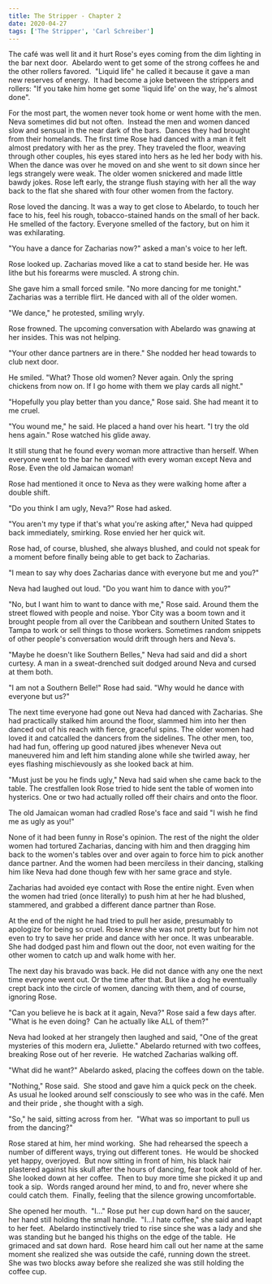 ```yaml
---
title: The Stripper - Chapter 2
date: 2020-04-27
tags: ['The Stripper', 'Carl Schreiber']
---
```


The café was well lit and it hurt Rose's eyes coming from the dim lighting in the bar next door.  Abelardo went to get some of the strong coffees he and the other rollers favored.  "Liquid life" he called it because it gave a man new reserves of energy.  It had become a joke between the strippers and rollers: "If you take him home get some 'liquid life' on the way, he's almost done".

For the most part, the women never took home or went home with the men.  Neva sometimes did but not often.  Instead the men and women danced slow and sensual in the near dark of the bars.  Dances they had brought from their homelands. The first time Rose had danced with a man it felt almost predatory with her as the prey.  They traveled the floor, weaving through other couples, his eyes stared into hers as he led her body with his. When the dance was over he moved on and she went to sit down since her legs strangely were weak. The older women snickered and made little bawdy jokes. Rose left early, the strange flush staying with her all the way back to the flat she shared with four other women from the factory.

Rose loved the dancing.  It was a way to get close to Abelardo, to touch her face to his, feel his rough, tobacco-stained hands on the small of her back.  He smelled of the factory. Everyone smelled of the factory, but on him it was exhilarating.

"You have a dance for Zacharias now?" asked a man's voice to her left.

Rose looked up. Zacharias moved like a cat to stand beside her. He was lithe but his forearms were muscled. A strong chin.

She gave him a small forced smile. "No more dancing for me tonight." Zacharias was a terrible flirt. He danced with all of the older women.

"We dance," he protested, smiling wryly.

Rose frowned.  The upcoming conversation with Abelardo was gnawing at her insides.  This was not helping.

"Your other dance partners are in there." She nodded her head towards to club next door.

He smiled. "What? Those old women? Never again. Only the spring chickens from now on. If I go home with them we play cards all night."

"Hopefully you play better than you dance," Rose said.  She had meant it to me cruel.

"You wound me," he said.  He placed a hand over his heart.  "I try the old hens again." Rose watched his glide away.

It still stung that he found every woman more attractive than herself. When everyone went to the bar he danced with every woman except Neva and Rose. Even the old Jamaican woman!

Rose had mentioned it once to Neva as they were walking home after a double shift.

"Do you think I am ugly, Neva?" Rose had asked.

"You aren't my type if that's what you're asking after," Neva had quipped back immediately, smirking. Rose envied her her quick wit.

Rose had, of course, blushed, she always blushed, and could not speak for a moment before finally being able to get back to Zacharias.

"I mean to say why does Zacharias dance with everyone but me and you?"

Neva had laughed out loud. "Do you want him to dance with you?"

"No, but I want him to want to dance with me," Rose said. Around them the street flowed with people and noise. Ybor City was a boom town and it brought people from all over the Caribbean and southern United States to Tampa to work or sell things to those workers. Sometimes random snippets of other people's conversation would drift through hers and Neva's.

"Maybe he doesn't like Southern Belles," Neva had said and did a short curtesy. A man in a sweat-drenched suit dodged around Neva and cursed at them both.

"I am not a Southern Belle!" Rose had said. "Why would he dance with everyone but us?"

The next time everyone had gone out Neva had danced with Zacharias. She had practically stalked him around the floor, slammed him into her then danced out of his reach with fierce, graceful spins. The older women had loved it and catcalled the dancers from the sidelines. The other men, too, had had fun, offering up good natured jibes whenever Neva out maneuvered him and left him standing alone while she twirled away, her eyes flashing mischievously as she looked back at him.

"Must just be you he finds ugly," Neva had said when she came back to the table. The crestfallen look Rose tried to hide sent the table of women into hysterics. One or two had actually rolled off their chairs and onto the floor.

The old Jamaican woman had cradled Rose's face and said "I wish he find me as ugly as you!"

None of it had been funny in Rose's opinion. The rest of the night the older women had tortured Zacharias, dancing with him and then dragging him back to the women's tables over and over again to force him to pick another dance partner. And the women had been merciless in their dancing, stalking him like Neva had done though few with her same grace and style.

Zacharias had avoided eye contact with Rose the entire night. Even when the women had tried (once literally) to push him at her he had blushed, stammered, and grabbed a different dance partner than Rose.

At the end of the night he had tried to pull her aside, presumably to apologize for being so cruel. Rose knew she was not pretty but for him not even to try to save her pride and dance with her once. It was unbearable. She had dodged past him and flown out the door, not even waiting for the other women to catch up and walk home with her.

The next day his bravado was back. He did not dance with any one the next time everyone went out. Or the time after that. But like a dog he eventually crept back into the circle of women, dancing with them, and of course, ignoring Rose.

"Can you believe he is back at it again, Neva?" Rose said a few days after.  "What is he even doing?  Can he actually like ALL of them?"

Neva had looked at her strangely then laughed and said, "One of the great mysteries of this modern era, Juliette." Abelardo returned with two coffees, breaking Rose out of her reverie.  He watched Zacharias walking off.

"What did he want?" Abelardo asked, placing the coffees down on the table.

"Nothing," Rose said.  She stood and gave him a quick peck on the cheek.  As usual he looked around self consciously to see who was in the café. Men and their pride , she thought with a sigh.

"So," he said, sitting across from her.  "What was so important to pull us from the dancing?"

Rose stared at him, her mind working.  She had rehearsed the speech a number of different ways, trying out different tones.  He would be shocked yet happy, overjoyed.  But now sitting in front of him, his black hair plastered against his skull after the hours of dancing, fear took ahold of her.  She looked down at her coffee.  Then to buy more time she picked it up and took a sip.  Words ranged around her mind, to and fro, never where she could catch them.  Finally, feeling that the silence growing uncomfortable.

She opened her mouth.  "I..." Rose put her cup down hard on the saucer, her hand still holding the small handle.  "I...I hate coffee," she said and leapt to her feet.  Abelardo instinctively tried to rise since she was a lady and she was standing but he banged his thighs on the edge of the table.  He grimaced and sat down hard.  Rose heard him call out her name at the same moment she realized she was outside the café, running down the street.  She was two blocks away before she realized she was still holding the coffee cup.
